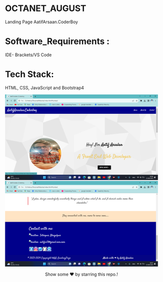 # OCTANET_AUGUST

Landing Page AatifArsaan.CoderBoy

# Software_Requirements : 
IDE- Brackets/VS Code

# Tech Stack:
HTML, CSS, JavaScript and Bootstrap4

<img src= "Landing Page.png"/>
<img src= "Landing-Page.png"/>


<div align="center"><p>Show some ❤️ by starring this repo.!<p></div>

